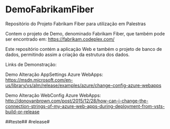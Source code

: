 # DemoFabrikamFiber
Repositório do Projeto Fabrikam Fiber para utilização em Palestras

Contem o projeto de Demo, denominado Fabrikam Fiber, que também pode ser encontrado em: https://fabrikam.codeplex.com/

Este repositório contém a aplicação Web e também o projeto de banco de dados, permitindo assim a criação da estrutura dos dados.

Links de Demonstração:

Demo Alteração AppSettings Azure WebApps: https://msdn.microsoft.com/en-us/library/vs/alm/release/examples/azure/change-config-azure-webapps

Demo Alteração WebConfig Azure WebApps:
http://donovanbrown.com/post/2015/12/28/how-can-i-change-the-connection-strings-of-my-azure-web-apps-during-deployment-from-vsts-build-or-release



##teste##
#release#

